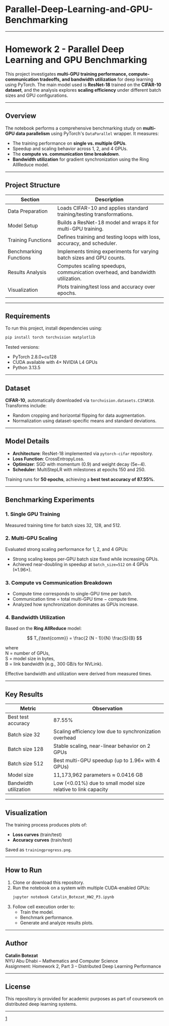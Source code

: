 # Parallel-Deep-Learning-and-GPU-Benchmarking




***

# Homework 2 - Parallel Deep Learning and GPU Benchmarking

This project investigates **multi-GPU training performance, compute-communication tradeoffs, and bandwidth utilization** for deep learning using PyTorch. The main model used is **ResNet-18** trained on the **CIFAR-10 dataset**, and the analysis explores **scaling efficiency** under different batch sizes and GPU configurations.

***

## Overview

The notebook performs a comprehensive benchmarking study on **multi-GPU data parallelism** using PyTorch's `DataParallel` wrapper. It measures:
- The training performance on **single vs. multiple GPUs**.
- Speedup and scaling behavior across 1, 2, and 4 GPUs.
- The **compute vs. communication time breakdown**.
- **Bandwidth utilization** for gradient synchronization using the Ring AllReduce model.

***

## Project Structure

| Section | Description |
|----------|--------------|
| Data Preparation | Loads CIFAR-10 and applies standard training/testing transformations. |
| Model Setup | Builds a ResNet-18 model and wraps it for multi-GPU training. |
| Training Functions | Defines training and testing loops with loss, accuracy, and scheduler. |
| Benchmarking Functions | Implements timing experiments for varying batch sizes and GPU counts. |
| Results Analysis | Computes scaling speedups, communication overhead, and bandwidth utilization. |
| Visualization | Plots training/test loss and accuracy over epochs. |

***

## Requirements

To run this project, install dependencies using:

```bash
pip install torch torchvision matplotlib
```

Tested versions:
- PyTorch 2.8.0+cu128  
- CUDA available with 4× NVIDIA L4 GPUs  
- Python 3.13.5  

***

## Dataset

**CIFAR-10**, automatically downloaded via `torchvision.datasets.CIFAR10`.  
Transforms include:
- Random cropping and horizontal flipping for data augmentation.
- Normalization using dataset-specific means and standard deviations.

***

## Model Details

- **Architecture**: ResNet-18 implemented via `pytorch-cifar` repository.
- **Loss Function**: CrossEntropyLoss.
- **Optimizer**: SGD with momentum (0.9) and weight decay (5e−4).
- **Scheduler**: MultiStepLR with milestones at epochs 150 and 250.

Training runs for **50 epochs**, achieving a **best test accuracy of 87.55%**.

***

## Benchmarking Experiments

### 1. Single GPU Training
Measured training time for batch sizes 32, 128, and 512.

### 2. Multi-GPU Scaling
Evaluated strong scaling performance for 1, 2, and 4 GPUs:
- Strong scaling keeps per-GPU batch size fixed while increasing GPUs.
- Achieved near-doubling in speedup at `batch_size=512` on 4 GPUs (≈1.96×).

### 3. Compute vs Communication Breakdown
- Compute time corresponds to single-GPU time per batch.
- Communication time = total multi-GPU time − compute time.
- Analyzed how synchronization dominates as GPUs increase.

### 4. Bandwidth Utilization
Based on the **Ring AllReduce** model:

$$
T_{\text{comm}} = \frac{2 (N - 1)}{N} \frac{S}{B}
$$

where  
N = number of GPUs,  
S = model size in bytes,  
B = link bandwidth (e.g., 300 GB/s for NVLink).

Effective bandwidth and utilization were derived from measured times.

***

## Key Results

| Metric | Observation |
|--------|--------------|
| Best test accuracy | 87.55% |
| Batch size 32 | Scaling efficiency low due to synchronization overhead |
| Batch size 128 | Stable scaling, near-linear behavior on 2 GPUs |
| Batch size 512 | Best multi-GPU speedup (up to 1.96× with 4 GPUs) |
| Model size | 11,173,962 parameters ≈ 0.0416 GB |
| Bandwidth utilization | Low (<0.01%) due to small model size relative to link capacity |

***

## Visualization

The training process produces plots of:
- **Loss curves** (train/test)
- **Accuracy curves** (train/test)

Saved as `trainingprogress.png`.

***

## How to Run

1. Clone or download this repository.
2. Run the notebook on a system with multiple CUDA-enabled GPUs:
   ```bash
   jupyter notebook Catalin_Botezat_HW2_P3.ipynb
   ```
3. Follow cell execution order to:
   - Train the model.
   - Benchmark performance.
   - Generate and analyze results plots.

***

## Author

**Catalin Botezat**  
NYU Abu Dhabi – Mathematics and Computer Science  
Assignment: Homework 2, Part 3 – Distributed Deep Learning Performance  

***

## License

This repository is provided for academic purposes as part of coursework on distributed deep learning systems.

---

[1](https://ppl-ai-file-upload.s3.amazonaws.com/web/direct-files/attachments/38276670/b3e74a7a-f74d-443f-a9cb-37c431d7932d/Catalin_Botezat_HW2_P3.ipynb)
